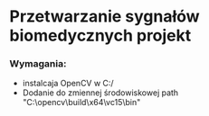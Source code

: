 # Przetwarzanie sygnałów biomedycznych projekt

### Wymagania:
* instalcaja OpenCV w C:/
* Dodanie do zmiennej środowiskowej path "C:\opencv\build\x64\vc15\bin"